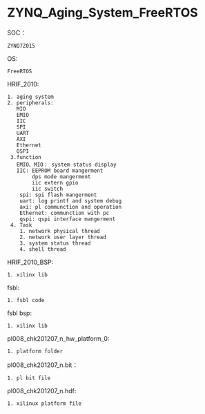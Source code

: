 # ZYNQ_Aging_System_FreeRTOS

SOC：

    ZYNQ7Z015

OS:

    FreeRTOS
    
HRIF_2010:

    1. aging system
    2. peripherals:
       MIO
       EMIO
       IIC
       SPI
       UART
       AXI
       Ethernet
       QSPI
     3.function
       EMIO、MIO： system status display
       IIC: EEPROM board mangerment
            dps mode mangerment
            iic extern gpio
            iic switch
        spi: spi flash mangerment
        uart: log printf and system debug
        axi: pl communction and operation
        Ethernet: communction with pc
        qspi: qspi interface mangerment
     4. Task
        1. network physical thread
        2. network user layer thread
        3. system status thread
        4. shell thread
        
        
       
HRIF_2010_BSP:

    1. xilinx lib
  

fsbl:

    1. fsbl code

    
fsbl bsp:

    1. xilinx lib

pl008_chk201207_n_hw_platform_0:

    1. platform folder

pl008_chk201207_n.bit：

    1. pl bit file
   
pl008_chk201207_n.hdf:

    1. xilinux platform file


